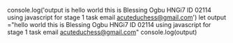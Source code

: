 console.log('output is hello world this is Blessing Ogbu HNGi7 ID 02114 using javascript for stage 1 task email acuteduchess@gmail.com')
let output ="hello world this is Blessing Ogbu HNGi7 ID 02114 using javascript for stage 1 task email acuteduchess@gmail.com"
console.log(output)
